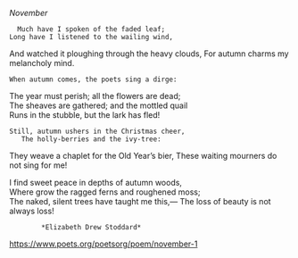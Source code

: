 _November_
 
      Much have I spoken of the faded leaf;	
    Long have I listened to the wailing wind,	
 And watched it ploughing through the heavy clouds,	
    For autumn charms my melancholy mind.	
 
    When autumn comes, the poets sing a dirge:
  The year must perish; all the flowers are dead;	
  The sheaves are gathered; and the mottled quail	
    Runs in the stubble, but the lark has fled!	
 
    Still, autumn ushers in the Christmas cheer,	
       The holly-berries and the ivy-tree:
  They weave a chaplet for the Old Year’s bier,	
    These waiting mourners do not sing for me!	
 
   I find sweet peace in depths of autumn woods,	
   Where grow the ragged ferns and roughened moss;	
  The naked, silent trees have taught me this,—
    The loss of beauty is not always loss!
    
            *Elizabeth Drew Stoddard*
https://www.poets.org/poetsorg/poem/november-1
